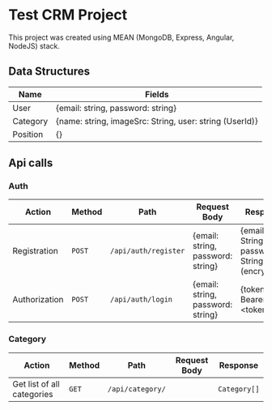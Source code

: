 # Test CRM Project

This project was created using MEAN (MongoDB, Express, Angular, NodeJS) stack.

## Data Structures

Name | Fields
--- | ---
User | {email: string, password: string}
Category | {name: string, imageSrc: String, user: string (UserId)}
Position | {}


## Api calls

### Auth

Action | Method | Path | Request Body | Response
--- | --- | --- | --- | ---
Registration | `POST` | `/api/auth/register` | {email: string, password: string} | {email: String, password: String (encrypted)}
Authorization | `POST` | `/api/auth/login` | {email: string, password: string} | {token: Bearer \<token\>}

### Category

Action | Method | Path | Request Body | Response
--- | --- | --- | --- | ---
Get list of all categories | `GET` | `/api/category/` |  | `Category[]`

